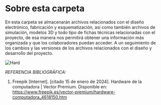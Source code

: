 # Sobre esta carpeta 

En esta carpeta se almacenarán archivos relacionados con el diseño electrónico, fabricación y esquematización, así como también archivos de simulación, modelos 3D y todo tipo de fichas técnicas relacionadas con el proyecto, de esa manera nos permitirá obtener una información más organizada y que los colaboradores puedan acceder. A un seguimiento de los cambios y las versiones de los archivos relacionados con el diseño y desarrollo del proyecto.


![Hard](<../Imagenes/A-Carpeta-Presentación 1/Hardware.png>)


*REFERENCIA BIBLIOGRÁFICA:*

1.	Freepik [Internet]. [citado 15 de enero de 2024]. Hardware de la computadora | Vector Premium. Disponible en: https://www.freepik.es/vector-premium/hardware-computadora_4618150.htm


